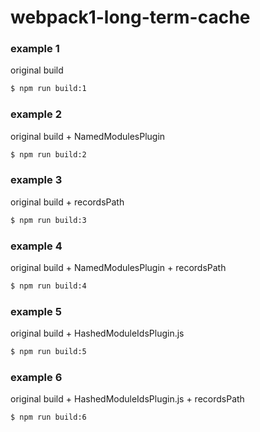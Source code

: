 # webpack1-long-term-cache

### example 1

original build

```bash
$ npm run build:1
```

### example 2

original build +
NamedModulesPlugin

```bash
$ npm run build:2
```

### example 3

original build +
recordsPath

```bash
$ npm run build:3
```

### example 4

original build +
NamedModulesPlugin +
recordsPath

```bash
$ npm run build:4
```

### example 5

original build +
HashedModuleIdsPlugin.js

```bash
$ npm run build:5
```

### example 6

original build +
HashedModuleIdsPlugin.js +
recordsPath

```bash
$ npm run build:6
```
